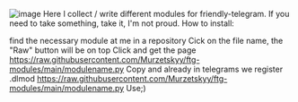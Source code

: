 ![image](http://img1.reactor.cc/pics/post/full/kirschma-Yoimiya-%28Genshin-Impact%29-Genshin-Impact-%D1%84%D1%8D%D0%BD%D0%B4%D0%BE%D0%BC%D1%8B-6748145.png)
Here I collect / write different modules for friendly-telegram. If you need to take something, take it, I'm not proud. How to install:

find the necessary module at me in a repository
Cick on the file name, the "Raw" button will be on top
Click and get the page https://raw.githubusercontent.com/Murzetskyy/ftg-modules/main/modulename.py
Copy and already in telegrams we register .dlmod https://raw.githubusercontent.com/Murzetskyy/ftg-modules/main/modulename.py
Use;)
